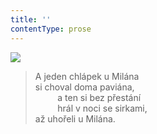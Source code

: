 ```yaml
---
title: ''
contentType: prose
---
```


![](../Images/027.jpg)

> A jeden chlápek u Milána  
> si choval doma paviána,  
>          a ten si bez přestání  
>          hrál v noci se sirkami,  
> až uhořeli u Milána.
